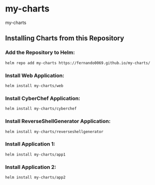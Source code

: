# my-charts
my-charts

## Installing Charts from this Repository
### Add the Repository to Helm:
```
helm repo add my-charts https://fernando0069.github.io/my-charts/
```

### Install Web Application:
```
helm install my-charts/web
```

### Install CyberChef Application:
```
helm install my-charts/cyberchef
```

### Install ReverseShellGenerator Application:
```
helm install my-charts/reverseshellgenerator
```

### Install Application 1:
```
helm install my-charts/app1
```

### Install Application 2:
```
helm install my-charts/app2
```
